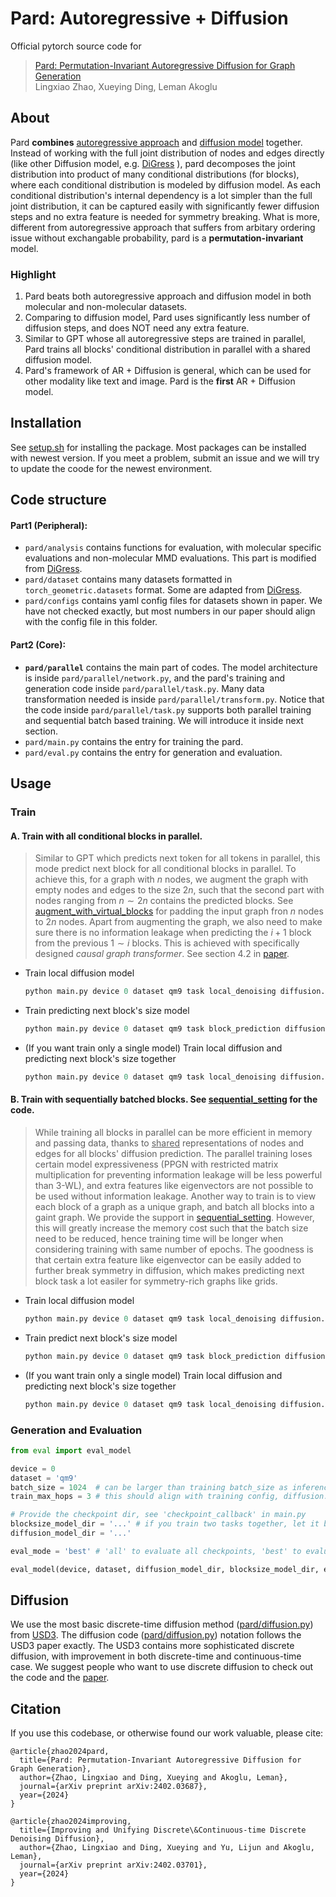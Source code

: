 # Pard: Autoregressive + Diffusion 

Official pytorch source code for 

> [Pard: Permutation-Invariant Autoregressive Diffusion for Graph Generation](https://arxiv.org/abs/2402.03687)   
> Lingxiao Zhao, Xueying Ding, Leman Akoglu


## About

Pard **combines** <ins>autoregressive approach</ins> and <ins>diffusion model</ins> together. Instead of working with the full joint distribution of nodes and edges directly (like other Diffusion model, e.g. [DiGress](https://arxiv.org/pdf/2209.14734) ), pard decomposes the joint distribution into product of many conditional distributions (for blocks), where each conditional distribution is modeled by diffusion model. As each conditional distribution's internal dependency is a lot simpler than the full joint distribution, it can be captured easily with significantly fewer diffusion steps and no extra feature is needed for symmetry breaking. What is more, different from autoregressive approach that suffers from arbitary ordering issue without exchangable probability, pard is a **permutation-invariant** model. 


### Highlight 
1. Pard beats both autoregressive approach and diffusion model in both molecular and non-molecular datasets. 
2. Comparing to diffusion model, Pard uses significantly less number of diffusion steps, and does NOT need any extra feature. 
3. Similar to GPT whose all autoregressive steps are trained in parallel, Pard trains all blocks' conditional distribution in parallel with a shared diffusion model.  
4. Pard's framework of AR + Diffusion is general, which can be used for other modality like text and image. Pard is the **first** AR + Diffusion model.


## Installation
See [setup.sh](https://github.com/LingxiaoShawn/Pard/blob/main/setup.sh) for installing the package. Most packages can be installed with newest version. If you meet a problem, submit an issue and we will try to update the coode for the newest environment.  


## Code structure 

#### Part1 (Peripheral): 
* `pard/analysis` contains functions for evaluation, with molecular specific evaluations and non-molecular MMD evaluations. This part is modified from [DiGress](https://github.com/cvignac/DiGress). 
* `pard/dataset` contains many datasets formatted in `torch_geometric.datasets` format. Some are adapted from  [DiGress](https://github.com/cvignac/DiGress). 
* `pard/configs` contains yaml config files for datasets shown in paper. We have not checked exactly, but most numbers in our paper should align with the config file in this folder. 


#### Part2 (Core):
* **`pard/parallel`** contains the main part of codes. The model architecture is inside `pard/parallel/network.py`, and the pard's training and generation code inside `pard/parallel/task.py`. Many data transformation needed is inside `pard/parallel/transform.py`. Notice that the code inside `pard/parallel/task.py` supports both parallel training and sequential batch based training. We will introduce it inside next section. 
* `pard/main.py` contains the entry for training the pard.
* `pard/eval.py` contains the entry for generation and evaluation. 


## Usage

### Train 

#### A. Train with all conditional blocks in parallel. 
> Similar to GPT which predicts next token for all tokens in parallel, this mode predict next block for all conditional blocks in parallel. To achieve this, for a graph with $n$ nodes, we augment the graph with empty nodes and edges to the size $2n$, such that the second part with nodes ranging from $n \sim 2n$ contains the predicted blocks. See [augment_with_virtual_blocks](https://github.com/LingxiaoShawn/Pard/blob/ef03750b84d3d2f5ad913d299e2f2277450419c0/pard/parallel/transform.py#L123) for padding the input graph fron $n$ nodes to $2n$ nodes. Apart from augmenting the graph, we also need to make sure there is no information leakage when predicting the $i+1$ block from the previous $1\sim i$ blocks. This is achieved with specifically designed *causal graph transformer*. See section 4.2 in [paper](https://arxiv.org/abs/2402.03687). 
   * Train local diffusion model 
      ```python
      python main.py device 0 dataset qm9 task local_denoising diffusion.num_steps 20
      ```
   * Train predicting next block's size model 
      ```python
      python main.py device 0 dataset qm9 task block_prediction diffusion.num_steps 20
      ```

   * (If you want train only a single model) Train local diffusion and predicting next block's size together 

      ```python
      python main.py device 0 dataset qm9 task local_denoising diffusion.num_steps 20 diffusion.combine_training True
      ```

#### B. Train with sequentially batched blocks. See [sequential_setting](https://github.com/LingxiaoShawn/Pard/blob/ef03750b84d3d2f5ad913d299e2f2277450419c0/pard/parallel/transform.py#L158) for the code.  
> While training all blocks in parallel can be more efficient in memory and passing data, thanks to <ins>shared</ins> representations of nodes and edges for all blocks' diffusion prediction. The parallel training loses certain model expressiveness (PPGN with restricted matrix multiplication for preventing information leakage will be less powerful than 3-WL), and extra features like eigenvectors are not possible to be used without information leakage. Another way to train is to view each block of a graph as a unique graph, and batch all blocks into a gaint graph. We provide the support in [sequential_setting](https://github.com/LingxiaoShawn/Pard/blob/ef03750b84d3d2f5ad913d299e2f2277450419c0/pard/parallel/transform.py#L158). However, this will greatly increase the memory cost such that the batch size need to be reduced, hence training time will be longer when considering training with same number of epochs. The goodness is that certain extra feature like eigenvector can be easily added to further break symmetry in diffusion, which makes predicting next block task a lot easiler for symmetry-rich graphs like grids. 
   * Train local diffusion model 
      ```python
      python main.py device 0 dataset qm9 task local_denoising diffusion.num_steps 20 model.batched_sequential True train.batch_size 32 ## remember to tune the batch_size smaller to fit the memory
      ```
   * Train predict next block's size model 
      ```python
      python main.py device 0 dataset qm9 task block_prediction diffusion.num_steps 20 model.batched_sequential True train.batch_size 32 ## remember to tune the batch_size smaller to fit the memory
      ```
   * (If you want train only a single model) Train local diffusion and predicting next block's size together 

      ```python
      python main.py device 0 dataset qm9 task local_denoising diffusion.num_steps 20 diffusion.combine_training True model.batched_sequential True train.batch_size 32
      ```  

### Generation and Evaluation 

``` python 
from eval import eval_model 

device = 0
dataset = 'qm9' 
batch_size = 1024  # can be larger than training batch_size as inference uses less memory
train_max_hops = 3 # this should align with training config, diffusion.max_hop

# Provide the checkpoint dir, see 'checkpoint_callback' in main.py
blocksize_model_dir = '...' # if you train two tasks together, let it be blocksize_model_dir=None
diffusion_model_dir = '...' 

eval_mode = 'best' # 'all' to evaluate all checkpoints, 'best' to evaluate the one with best validation performance, 'latest' to evaluate the last checkpoint

eval_model(device, dataset, diffusion_model_dir, blocksize_model_dir, eval_mode, batch_size=batch_size, train_max_hops=train_max_hops)
```

## Diffusion

We use the most basic discrete-time diffusion method ([pard/diffusion.py](https://github.com/LingxiaoShawn/Pard/blob/main/pard/diffusion.py)) from [USD3](https://github.com/LingxiaoShawn/USD3). The diffusion code ([pard/diffusion.py](https://github.com/LingxiaoShawn/Pard/blob/main/pard/diffusion.py)) notation follows the USD3 paper exactly. The USD3 contains more sophisticated discrete diffusion, with improvement in both discrete-time and continuous-time case. We suggest people who want to use discrete diffusion to check out the code and the [paper](https://arxiv.org/pdf/2402.03701.pdf).



## Citation 
If you use this codebase, or otherwise found our work valuable, please cite:

```
@article{zhao2024pard,
  title={Pard: Permutation-Invariant Autoregressive Diffusion for Graph Generation},
  author={Zhao, Lingxiao and Ding, Xueying and Akoglu, Leman},
  journal={arXiv preprint arXiv:2402.03687},
  year={2024}
}

@article{zhao2024improving,
  title={Improving and Unifying Discrete\&Continuous-time Discrete Denoising Diffusion},
  author={Zhao, Lingxiao and Ding, Xueying and Yu, Lijun and Akoglu, Leman},
  journal={arXiv preprint arXiv:2402.03701},
  year={2024}
}
```






